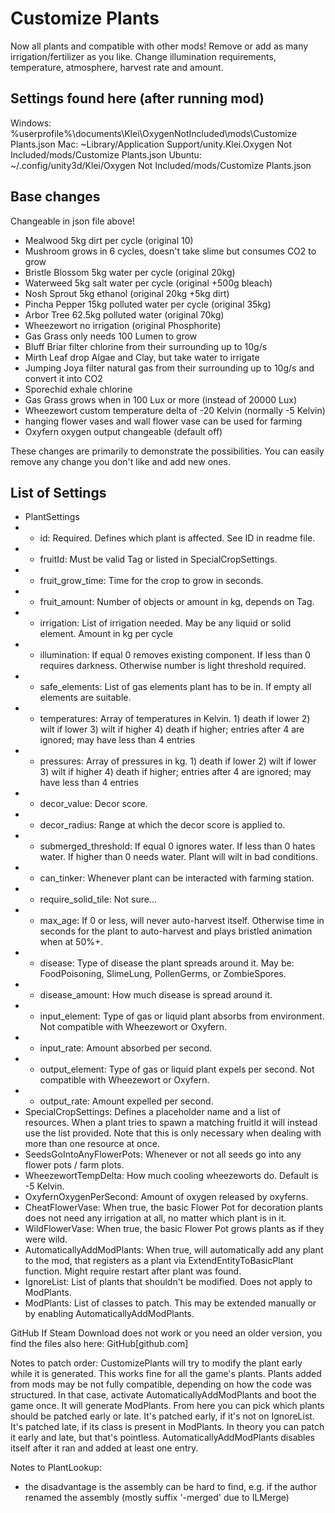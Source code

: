 # Customize Plants

Now all plants and compatible with other mods! Remove or add as many irrigation/fertilizer as you like. Change illumination requirements, temperature, atmosphere, harvest rate and amount.

Settings found here (after running mod)
----------
Windows: %userprofile%\documents\Klei\OxygenNotIncluded\mods\Customize Plants.json
Mac: ~Library/Application Support/unity.Klei.Oxygen Not Included/mods/Customize Plants.json
Ubuntu: ~/.config/unity3d/Klei/Oxygen Not Included/mods/Customize Plants.json

Base changes
----------
Changeable in json file above!
* Mealwood 5kg dirt per cycle (original 10)
* Mushroom grows in 6 cycles, doesn't take slime but consumes CO2 to grow
* Bristle Blossom 5kg water per cycle (original 20kg)
* Waterweed 5kg salt water per cycle (original +500g bleach)
* Nosh Sprout 5kg ethanol (original 20kg +5kg dirt)
* Pincha Pepper 15kg polluted water per cycle (original 35kg)
* Arbor Tree 62.5kg polluted water (original 70kg)
* Wheezewort no irrigation (original Phosphorite)
* Gas Grass only needs 100 Lumen to grow
* Bluff Briar filter chlorine from their surrounding up to 10g/s
* Mirth Leaf drop Algae and Clay, but take water to irrigate
* Jumping Joya filter natural gas from their surrounding up to 10g/s and convert it into CO2
* Sporechid exhale chlorine
* Gas Grass grows when in 100 Lux or more (instead of 20000 Lux)
* Wheezewort custom temperature delta of -20 Kelvin (normally -5 Kelvin)
* hanging flower vases and wall flower vase can be used for farming
* Oxyfern oxygen output changeable (default off)

These changes are primarily to demonstrate the possibilities. You can easily remove any change you don't like and add new ones.

List of Settings
----------
* PlantSettings
* - id: Required. Defines which plant is affected. See ID in readme file.
* - fruitId: Must be valid Tag or listed in SpecialCropSettings.
* - fruit_grow_time: Time for the crop to grow in seconds.
* - fruit_amount: Number of objects or amount in kg, depends on Tag.
* - irrigation: List of irrigation needed. May be any liquid or solid element. Amount in kg per cycle
* - illumination: If equal 0 removes existing component. If less than 0 requires darkness. Otherwise number is light threshold required.
* - safe_elements: List of gas elements plant has to be in. If empty all elements are suitable.
* - temperatures: Array of temperatures in Kelvin. 1) death if lower 2) wilt if lower 3) wilt if higher 4) death if higher; entries after 4 are ignored; may have less than 4 entries
* - pressures: Array of pressures in kg. 1) death if lower 2) wilt if lower 3) wilt if higher 4) death if higher; entries after 4 are ignored; may have less than 4 entries
* - decor_value: Decor score.
* - decor_radius: Range at which the decor score is applied to.
* - submerged_threshold: If equal 0 ignores water. If less than 0 hates water. If higher than 0 needs water. Plant will wilt in bad conditions.
* - can_tinker: Whenever plant can be interacted with farming station.
* - require_solid_tile: Not sure...
* - max_age: If 0 or less, will never auto-harvest itself. Otherwise time in seconds for the plant to auto-harvest and plays bristled animation when at 50%+.
* - disease: Type of disease the plant spreads around it. May be: FoodPoisoning, SlimeLung, PollenGerms, or ZombieSpores.
* - disease_amount: How much disease is spread around it.
* - input_element: Type of gas or liquid plant absorbs from environment. Not compatible with Wheezewort or Oxyfern.
* - input_rate: Amount absorbed per second.
* - output_element: Type of gas or liquid plant expels per second. Not compatible with Wheezewort or Oxyfern.
* - output_rate: Amount expelled per second.
* SpecialCropSettings: Defines a placeholder name and a list of resources. When a plant tries to spawn a matching fruitId it will instead use the list provided. Note that this is only necessary when dealing with more than one resource at once.
* SeedsGoIntoAnyFlowerPots: Whenever or not all seeds go into any flower pots / farm plots.
* WheezewortTempDelta: How much cooling wheezeworts do. Default is -5 Kelvin.
* OxyfernOxygenPerSecond: Amount of oxygen released by oxyferns.
* CheatFlowerVase: When true, the basic Flower Pot for decoration plants does not need any irrigation at all, no matter which plant is in it.
* WildFlowerVase: When true, the basic Flower Pot grows plants as if they were wild.
* AutomaticallyAddModPlants: When true, will automatically add any plant to the mod, that registers as a plant via ExtendEntityToBasicPlant function. Might require restart after plant was found.
* IgnoreList: List of plants that shouldn't be modified. Does not apply to ModPlants.
* ModPlants: List of classes to patch. This may be extended manually or by enabling AutomaticallyAddModPlants.

GitHub
If Steam Download does not work or you need an older version, you find the files also here: GitHub[github.com]


Notes to patch order:
CustomizePlants will try to modify the plant early while it is generated. This works fine for all the game's plants. Plants added from mods may be not fully compatible, depending on how the code was structured. In that case, activate AutomaticallyAddModPlants and boot the game once. It will generate ModPlants. From here you can pick which plants should be patched early or late. It's patched early, if it's not on IgnoreList. It's patched late, if its class is present in ModPlants. In theory you can patch it early and late, but that's pointless. AutomaticallyAddModPlants disables itself after it ran and added at least one entry.


Notes to PlantLookup:
- the disadvantage is the assembly can be hard to find, e.g. if the author renamed the assembly (mostly suffix '-merged' due to ILMerge)
